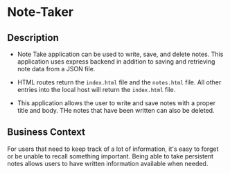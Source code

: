 # Note-Taker

## Description

-   Note Take application can be used to write, save, and delete notes. This application uses express backend in addition to saving and retrieving note data from a JSON file.

-   HTML routes return the `index.html` file and the `notes.html` file. All other entries into the local host will return the `index.html` file.

-   This application allows the user to write and save notes with a proper title and body. THe notes that have been written can also be deleted.

## Business Context

For users that need to keep track of a lot of information, it's easy to forget or be unable to recall something important. Being able to take persistent notes allows users to have written information available when needed.

